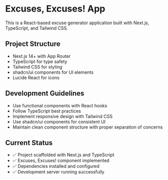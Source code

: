 # Excuses, Excuses! App

This is a React-based excuse generator application built with Next.js, TypeScript, and Tailwind CSS.

## Project Structure
- Next.js 14+ with App Router
- TypeScript for type safety
- Tailwind CSS for styling  
- shadcn/ui components for UI elements
- Lucide React for icons

## Development Guidelines
- Use functional components with React hooks
- Follow TypeScript best practices
- Implement responsive design with Tailwind CSS
- Use shadcn/ui components for consistent UI
- Maintain clean component structure with proper separation of concerns

## Current Status
- ✅ Project scaffolded with Next.js and TypeScript
- ✅ Excuses, Excuses! component implemented
- ✅ Dependencies installed and configured
- ✅ Development server running successfully